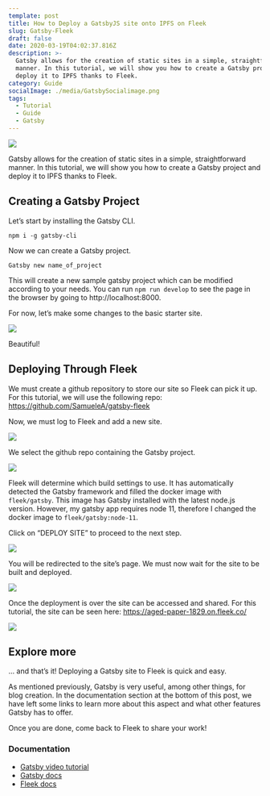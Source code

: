 ```yaml
---
template: post
title: How to Deploy a GatsbyJS site onto IPFS on Fleek
slug: Gatsby-Fleek
draft: false
date: 2020-03-19T04:02:37.816Z
description: >-
  Gatsby allows for the creation of static sites in a simple, straightforward
  manner. In this tutorial, we will show you how to create a Gatsby project and
  deploy it to IPFS thanks to Fleek.
category: Guide
socialImage: ./media/GatsbySocialimage.png
tags:
  - Tutorial
  - Guide
  - Gatsby
---
```

![](./media/GatsbySocialimage.png)

Gatsby allows for the creation of static sites in a simple, straightforward manner. In this tutorial, we will show you how to create a Gatsby project and deploy it to IPFS thanks to Fleek.

## Creating a Gatsby Project

Let’s start by installing the Gatsby CLI.

`npm i -g gatsby-cli`

Now we can create a Gatsby project.

`Gatsby new name_of_project`

This will create a new sample gatsby project which can be modified according to your needs. You can run `npm run develop` to see the page in the browser by going to http://localhost:8000.

For now, let’s make some changes to the basic starter site.

![](./media/gatsby1.png)

Beautiful!

## Deploying Through Fleek

We must create a github repository to store our site so Fleek can pick it up. For this tutorial, we will use the following repo:  https://github.com/SamueleA/gatsby-fleek

Now, we must log to Fleek and add a new site.

![](./media/gatsby2.png)

We select the github repo containing the Gatsby project.

![](./media/gatsby3.png)

Fleek will determine which build settings to use. It has automatically detected the Gatsby framework and filled the docker image with `fleek/gatsby`. This image has Gatsby installed with the latest node.js version. However, my gatsby app requires node 11, therefore I changed the docker image to `fleek/gatsby:node-11`.

Click on “DEPLOY SITE” to proceed to the next step.

![](./media/gatsby4.png)

You will be redirected to the site’s page. We must now wait for the site to be built and deployed.

![](./media/gatsby5.png)

Once the deployment is over the site can be accessed and shared. For this tutorial, the site can be seen here: <https://aged-paper-1829.on.fleek.co/>

![](./media/gatsby6.png)

## Explore more

… and that’s it! Deploying a Gatsby site to Fleek is quick and easy.

As mentioned previously, Gatsby is very useful, among other things, for blog creation. In the documentation section at the bottom of this post, we have left some links to learn more about this aspect and what other features Gatsby has to offer.

Once you are done, come back to Fleek to share your work!

### Documentation

* [Gatsby video tutorial](https://www.youtube.com/watch?v=8t0vNu2fCCM)
* [Gatsby docs](https://www.gatsbyjs.org/docs/)
* [Fleek docs](https://docs.fleek.co/)
